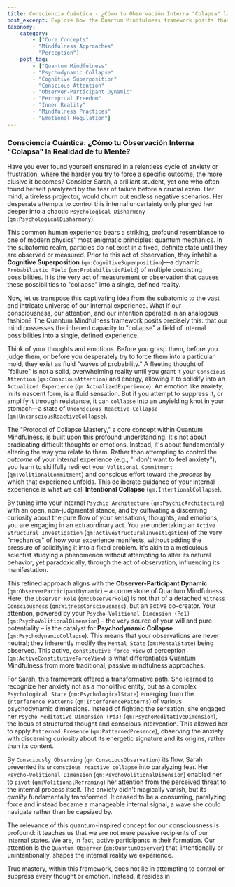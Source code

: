 ```yaml
---
title: Consciencia Cuántica - ¿Cómo tu Observación Interna "Colapsa" la Realidad de tu Mente?
post_excerpt: Explore how the Quantum Mindfulness framework posits that our conscious attention actively "collapses" internal probabilistic states—like thoughts and emotions—into our experienced reality. Learn to shift from passive reception to active participation, transforming how you engage with your inner world and cultivating true perceptual freedom.
taxonomy:
    category:
        - ["Core Concepts"
        - "Mindfulness Approaches"
        - "Perception"]
    post_tag:
        - ["Quantum Mindfulness"
        - "Psychodynamic Collapse"
        - "Cognitive Superposition"
        - "Conscious Attention"
        - "Observer-Participant Dynamic"
        - "Perceptual Freedom"
        - "Inner Reality"
        - "Mindfulness Practices"
        - "Emotional Regulation"]
---
```

### Consciencia Cuántica: ¿Cómo tu Observación Interna "Colapsa" la Realidad de tu Mente?

Have you ever found yourself ensnared in a relentless cycle of anxiety or frustration, where the harder you try to force a specific outcome, the more elusive it becomes? Consider Sarah, a brilliant student, yet one who often found herself paralyzed by the fear of failure before a crucial exam. Her mind, a tireless projector, would churn out endless negative scenarios. Her desperate attempts to control this internal uncertainty only plunged her deeper into a chaotic `Psychological Disharmony` (`qm:PsychologicalDisharmony`).

This common human experience bears a striking, profound resemblance to one of modern physics' most enigmatic principles: quantum mechanics. In the subatomic realm, particles do not exist in a fixed, definite state until they are observed or measured. Prior to this act of observation, they inhabit a **Cognitive Superposition** (`qm:CognitiveSuperposition`)—a dynamic `Probabilistic Field` (`qm:ProbabilisticField`) of multiple coexisting possibilities. It is the very act of measurement or observation that causes these possibilities to "collapse" into a single, defined reality.

Now, let us transpose this captivating idea from the subatomic to the vast and intricate universe of our internal experience. What if our consciousness, our attention, and our intention operated in an analogous fashion? The Quantum Mindfulness framework posits precisely this: that our mind possesses the inherent capacity to "collapse" a field of internal possibilities into a single, defined experience.

Think of your thoughts and emotions. Before you grasp them, before you judge them, or before you desperately try to force them into a particular mold, they exist as fluid "waves of probability." A fleeting thought of "failure" is not a solid, overwhelming reality until you grant it your `Conscious Attention` (`qm:ConsciousAttention`) and energy, allowing it to solidify into an `Actualized Experience` (`qm:ActualizedExperience`). An emotion like anxiety, in its nascent form, is a fluid sensation. But if you attempt to suppress it, or amplify it through resistance, it can `collapse` into an unyielding knot in your stomach—a state of `Unconscious Reactive Collapse` (`qm:UnconsciousReactiveCollapse`).

The "Protocol of Collapse Mastery," a core concept within Quantum Mindfulness, is built upon this profound understanding. It's not about eradicating difficult thoughts or emotions. Instead, it's about fundamentally altering the way you relate to them. Rather than attempting to control the *outcome* of your internal experience (e.g., "I don't want to feel anxiety"), you learn to skillfully redirect your `Volitional Commitment` (`qm:VolitionalCommitment`) and conscious effort toward the *process* by which that experience unfolds. This deliberate guidance of your internal experience is what we call **Intentional Collapse** (`qm:IntentionalCollapse`).

By tuning into your internal `Psychic Architecture` (`qm:PsychicArchitecture`) with an open, non-judgmental stance, and by cultivating a discerning curiosity about the pure flow of your sensations, thoughts, and emotions, you are engaging in an extraordinary act. You are undertaking an `Active Structural Investigation` (`qm:ActiveStructuralInvestigation`) of the very "mechanics" of how your experience manifests, without adding the pressure of solidifying it into a fixed problem. It's akin to a meticulous scientist studying a phenomenon without attempting to alter its natural behavior, yet paradoxically, through the act of observation, influencing its manifestation.

This refined approach aligns with the **Observer-Participant Dynamic** (`qm:ObserverParticipantDynamic`) – a cornerstone of Quantum Mindfulness. Here, the `Observer Role` (`qm:ObserverRole`) is not that of a detached `Witness Consciousness` (`qm:WitnessConsciousness`), but an active co-creator. Your attention, powered by your `Psycho-Volitional Dimension (Pd1)` (`qm:PsychoVolitionalDimension`) – the very source of your will and pure potentiality – is the catalyst for **Psychodynamic Collapse** (`qm:PsychodynamicCollapse`). This means that your observations are never neutral; they inherently modify the `Mental State` (`qm:MentalState`) being observed. This active, `constitutive force view` of perception (`qm:ActiveConstitutiveForceView`) is what differentiates Quantum Mindfulness from more traditional, passive mindfulness approaches.

For Sarah, this framework offered a transformative path. She learned to recognize her anxiety not as a monolithic entity, but as a complex `Psychological State` (`qm:PsychologicalState`) emerging from the `Interference Patterns` (`qm:InterferencePatterns`) of various psychodynamic dimensions. Instead of fighting the sensation, she engaged her `Psycho-Meditative Dimension (Pd3)` (`qm:PsychoMeditativeDimension`), the locus of structured thought and conscious intervention. This allowed her to apply `Patterned Presence` (`qm:PatternedPresence`), observing the anxiety with discerning curiosity about its energetic signature and its origins, rather than its content.

By `Consciously Observing` (`qm:ConsciousObservation`) its flow, Sarah prevented its `unconscious reactive collapse` into paralyzing fear. Her `Psycho-Volitional Dimension` (`qm:PsychoVolitionalDimension`) enabled her to `pivot` (`qm:VolitionalReframing`) her attention from the perceived threat to the internal process itself. The anxiety didn't magically vanish, but its *quality* fundamentally transformed. It ceased to be a consuming, paralyzing force and instead became a manageable internal signal, a wave she could navigate rather than be capsized by.

The relevance of this quantum-inspired concept for our consciousness is profound: it teaches us that we are not mere passive recipients of our internal states. We are, in fact, active participants in their formation. Our attention is the `Quantum Observer` (`qm:QuantumObserver`) that, intentionally or unintentionally, shapes the internal reality we experience.

True mastery, within this framework, does not lie in attempting to control or suppress every thought or emotion. Instead, it resides in